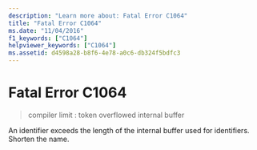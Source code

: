 ```yaml
---
description: "Learn more about: Fatal Error C1064"
title: "Fatal Error C1064"
ms.date: "11/04/2016"
f1_keywords: ["C1064"]
helpviewer_keywords: ["C1064"]
ms.assetid: d4598a28-b8f6-4e78-a0c6-db324f5bdfc3
---
```

# Fatal Error C1064

> compiler limit : token overflowed internal buffer

An identifier exceeds the length of the internal buffer used for identifiers. Shorten the name.

